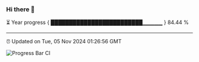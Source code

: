 ### Hi there 👋

⏳ Year progress { █████████████████████████▁▁▁▁▁ } 84.44 %

---

⏰ Updated on Tue, 05 Nov 2024 01:26:56 GMT

![Progress Bar CI](https://github.com/liununu/liununu/workflows/Progress%20Bar%20CI/badge.svg)
